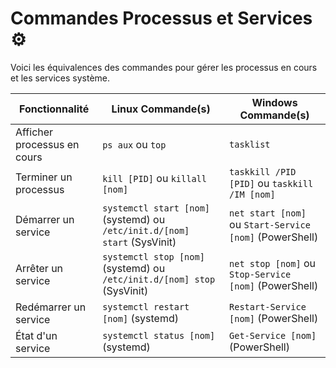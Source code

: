 # Commandes Processus et Services ⚙️

Voici les équivalences des commandes pour gérer les processus en cours et les services système.

| Fonctionnalité             | Linux Commande(s)         | Windows Commande(s)     |
|----------------------------|---------------------------|-------------------------|
| Afficher processus en cours | `ps aux` ou `top`         | `tasklist`              |
| Terminer un processus      | `kill [PID]` ou `killall [nom]` | `taskkill /PID [PID]` ou `taskkill /IM [nom]` |
| Démarrer un service        | `systemctl start [nom]` (systemd) ou `/etc/init.d/[nom] start` (SysVinit) | `net start [nom]` ou `Start-Service [nom]` (PowerShell) |
| Arrêter un service         | `systemctl stop [nom]` (systemd) ou `/etc/init.d/[nom] stop` (SysVinit) | `net stop [nom]` ou `Stop-Service [nom]` (PowerShell) |
| Redémarrer un service      | `systemctl restart [nom]` (systemd) | `Restart-Service [nom]` (PowerShell) |
| État d'un service          | `systemctl status [nom]` (systemd) | `Get-Service [nom]` (PowerShell) | 